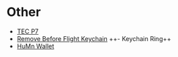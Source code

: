 # Other

- [TEC P7][1]
- [Remove Before Flight Keychain][2]
++- Keychain Ring++
- [HuMn Wallet][3]

[1]:	https://www.tecaccessories.com/products/p-7-suspension-clip
[2]:	https://amzn.to/2GujI0J
[3]:	https://amzn.to/2uGpWcu